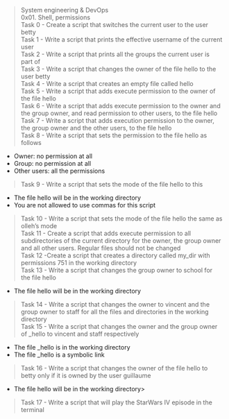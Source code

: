 > System engineering & DevOps      
> 0x01. Shell, permissions  
> Task 0 - Create a script that switches the current user to the user betty   
> Task 1 - Write a script that prints the effective username of the current user   
> Task 2 - Write a script that prints all the groups the current user is part of   
> Task 3 - Write a script that changes the owner of the file hello to the user betty   
> Task 4 - Write a script that creates an empty file called hello   
> Task 5 - Write a script that adds execute permission to the owner of the file hello   
> Task 6 - Write a script that adds execute permission to the owner and the group owner, and read permission to other users, to the file hello   
> Task 7 - Write a script that adds execution permission to the owner, the group owner and the other users, to the file hello   
> Task 8 - Write a script that sets the permission to the file hello as follows
* Owner: no permission at all   
* Group: no permission at all   
* Other users: all the permissions   
> Task 9 - Write a script that sets the mode of the file hello to this   
* The file hello will be in the working directory   
* You are not allowed to use commas for this script   
> Task 10 - Write a script that sets the mode of the file hello the same as olleh’s mode   
> Task 11 - Create a script that adds execute permission to all subdirectories of the current directory for the owner, the group owner and all other users. Regular files should not be changed   
> Task 12 -Create a script that creates a directory called my_dir with permissions 751 in the working directory   
> Task 13 - Write a script that changes the group owner to school for the file hello
* The file hello will be in the working directory
> Task 14 - Write a script that changes the owner to vincent and the group owner to staff for all the files and directories in the working directory   
> Task 15 - Write a script that changes the owner and the group owner of _hello to vincent and staff respectively   
* The file _hello is in the working directory   
* The file _hello is a symbolic link   
> Task 16 - Write a script that changes the owner of the file hello to betty only if it is owned by the user guillaume   
* The file hello will be in the working directory>     
> Task 17 - Write a script that will play the StarWars IV episode in the terminal   
